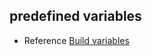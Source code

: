 ## predefined variables 
- Reference [Build variables ](https://learn.microsoft.com/en-us/azure/devops/pipelines/build/variables?view=azure-devops&tabs=yaml#build-variables-devops-services)